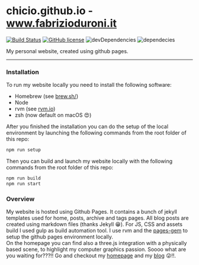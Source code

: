 # chicio.github.io - www.fabrizioduroni.it

[![Build Status](https://travis-ci.org/chicio/chicio.github.io.svg?branch=master)](https://travis-ci.org/chicio/chicio.github.io)
[![GitHub license](https://img.shields.io/badge/license-MIT-blue.svg)](https://github.com/chicio/chicio.github.io/blob/master/LICENSE.md)
![devDependencies](https://img.shields.io/david/dev/chicio/chicio.github.io.svg)
![dependecies](https://img.shields.io/david/chicio/chicio.github.io.svg)

My personal website, created using github pages.

***

### Installation

To run my website locally you need to install the following software:

- Homebrew (see [brew.sh/](https://brew.sh/))
- Node
- rvm (see [rvm.io](https://rvm.io/))
- zsh (now default on macOS :heart_eyes:)

After you finished the installation you can do the setup of the local environment by launching the following commands from the root folder of this repo:

```bash
npm run setup
```  

Then you can build and launch my website locally with the following commands from the root folder of this repo:

```bash
npm run build
npm run start
```

### Overview

My website is hosted using Github Pages. It contains a bunch of jekyll templates used for home, posts, archive and
tags pages. All blog posts are created using markdown files (thanks Jekyll :grin:). For JS, CSS and assets build I
used gulp as build automation tool. I use rvm and the [pages-gem](https://github.com/github/pages-gem) to setup the github pages environment locally.  
On the homepage you can find also a three.js integration with a physically based scene, to highlight my computer graphics passion.
Soooo what are you waiting for???!! Go and checkout my [homepage](https://www.fabrizioduroni.it "homepage") and my
[blog](https://www.fabrizioduroni.it/blog/ "blog") :stuck_out_tongue_winking_eye:!!.